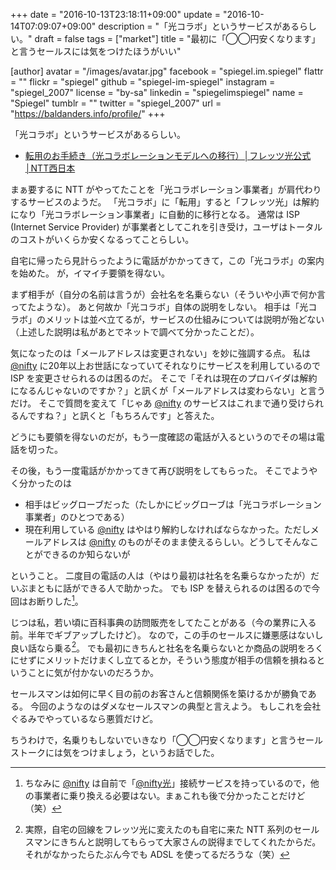 +++
date = "2016-10-13T23:18:11+09:00"
update = "2016-10-14T07:09:07+09:00"
description = "「光コラボ」というサービスがあるらしい。"
draft = false
tags = ["market"]
title = "最初に「◯◯円安くなります」と言うセールスには気をつけたほうがいい"

[author]
  avatar = "/images/avatar.jpg"
  facebook = "spiegel.im.spiegel"
  flattr = ""
  flickr = "spiegel"
  github = "spiegel-im-spiegel"
  instagram = "spiegel_2007"
  license = "by-sa"
  linkedin = "spiegelimspiegel"
  name = "Spiegel"
  tumblr = ""
  twitter = "spiegel_2007"
  url = "https://baldanders.info/profile/"
+++

「光コラボ」というサービスがあるらしい。

- [転用のお手続き（光コラボレーションモデルへの移行）│フレッツ光公式│NTT西日本](http://flets-w.com/collabo/)

まぁ要するに NTT がやってたことを「光コラボレーション事業者」が肩代わりするサービスのようだ。
「光コラボ」に「転用」すると「フレッツ光」は解約になり「光コラボレーション事業者」に自動的に移行となる。
通常は ISP (Internet Service Provider) が事業者としてこれを引き受け，ユーザはトータルのコストがいくらか安くなるってことらしい。

自宅に帰ったら見計らったように電話がかかってきて，この「光コラボ」の案内を始めた。
が，イマイチ要領を得ない。

まず相手が（自分の名前は言うが）会社名を名乗らない（そういや小声で何か言ってたような）。
あと何故か「光コラボ」自体の説明をしない。
相手は「光コラボ」のメリットは並べ立てるが，サービスの仕組みについては説明が殆どない（上述した説明は私があとでネットで調べて分かったことだ）。

気になったのは「メールアドレスは変更されない」を妙に強調する点。
私は [@nifty] に20年以上お世話になっていてそれなりにサービスを利用しているので ISP を変更させられるのは困るのだ。
そこで「それは現在のプロバイダは解約になるんじゃないのですか？」と訊くが「メールアドレスは変わらない」と言うだけ。
そこで質問を変えて「じゃあ [@nifty] のサービスはこれまで通り受けられるんですね？」と訊くと「もちろんです」と答えた。

どうにも要領を得ないのだが，もう一度確認の電話が入るというのでその場は電話を切った。

その後，もう一度電話がかかってきて再び説明をしてもらった。
そこでようやく分かったのは

- 相手はビッグローブだった（たしかにビッグローブは「光コラボレーション事業者」のひとつである）
- 現在利用している [@nifty](http://www.nifty.com/) はやはり解約しなければならなかった。ただしメールアドレスは [@nifty](http://www.nifty.com/) のものがそのまま使えるらしい。どうしてそんなことができるのか知らないが

ということ。
二度目の電話の人は（やはり最初は社名を名乗らなかったが）だいぶまともに話ができる人で助かった。
でも ISP を替えられるのは困るので今回はお断りした[^nifty]。

[^nifty]: ちなみに [@nifty] は自前で「[@nifty光](http://setsuzoku.nifty.com/niftyhikari/)」接続サービスを持っているので，他の事業者に乗り換える必要はない。まぁこれも後で分かったことだけど（笑）

じつは私，若い頃に百科事典の訪問販売をしてたことがある（今の業界に入る前。半年でギブアップしたけど）。
なので，この手のセールスに嫌悪感はないし良い話なら乗る[^a]。
でも最初にきちんと社名を名乗らないとか商品の説明をろくにせずにメリットだけまくし立てるとか，そういう態度が相手の信頼を損ねるということに気が付かないのだろうか。

[^a]: 実際，自宅の回線をフレッツ光に変えたのも自宅に来た NTT 系列のセールスマンにきちんと説明してもらって大家さんの説得までしてくれたからだ。それがなかったらたぶん今でも ADSL を使ってるだろうな（笑）

セールスマンは如何に早く目の前のお客さんと信頼関係を築けるかが勝負である。
今回のようなのはダメなセールスマンの典型と言えよう。
もしこれを会社ぐるみでやっているなら悪質だけど。

ちうわけで，名乗りもしないでいきなり「◯◯円安くなります」と言うセールストークには気をつけましょう，というお話でした。

[@nifty]: http://www.nifty.com/